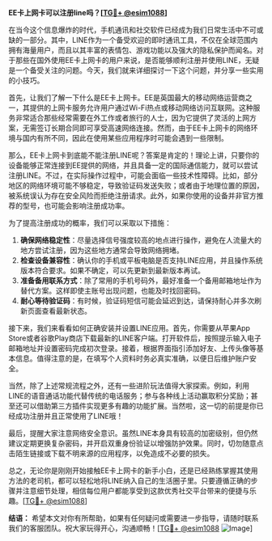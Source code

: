 **EE卡上网卡可以注册line吗？[[TG💪+ @esim1088](https://t.me/s/esim1088)]**

在当今这个信息爆炸的时代，手机通讯和社交软件已经成为我们日常生活中不可或缺的一部分。其中，LINE作为一个备受欢迎的即时通讯工具，不仅在全球范围内拥有海量用户，而且以其丰富的表情包、游戏功能以及强大的隐私保护而闻名。对于那些在国外使用EE卡上网卡的用户来说，是否能够顺利注册并使用LINE，无疑是一个备受关注的问题。今天，我们就来详细探讨一下这个问题，并分享一些实用的小技巧。

首先，让我们了解一下什么是EE卡上网卡。EE是英国最大的移动网络运营商之一，其提供的上网卡服务允许用户通过Wi-Fi热点或移动网络访问互联网。这种服务非常适合那些经常需要在外工作或者旅行的人士，因为它提供了灵活的上网方案，无需签订长期合同即可享受高速网络连接。然而，由于EE卡上网卡的网络环境与国内有所不同，因此在使用某些应用程序时可能会遇到一些限制。

那么，EE卡上网卡到底能不能注册LINE呢？答案是肯定的！理论上讲，只要你的设备能够正常连接到EE提供的网络，并且具备一定的国际通信能力，就可以尝试注册LINE。不过，在实际操作过程中，可能会面临一些技术性障碍。比如，部分地区的网络环境可能不够稳定，导致验证码发送失败；或者由于地理位置的原因，被系统误认为存在安全风险而拒绝注册请求。此外，如果你使用的设备并非官方推荐的型号，也可能会影响注册成功率。

为了提高注册成功的概率，我们可以采取以下措施：

1. **确保网络稳定性**：尽量选择信号强度较高的地点进行操作，避免在人流量大的地方尝试注册，因为这些地方通常会导致网络拥堵。
2. **检查设备兼容性**：确认你的手机或平板电脑是否支持LINE应用，并且操作系统版本符合要求。如果不确定，可以先更新到最新版本再试。
3. **准备备用联系方式**：除了常用的手机号码外，最好准备一个备用邮箱地址作为替代方案。这样即使主账号出现问题，也能及时找回密码。
4. **耐心等待验证码**：有时候，验证码短信可能会延迟到达，请保持耐心并多次刷新页面查看最新状态。

接下来，我们来看看如何正确安装并设置LINE应用。首先，你需要从苹果App Store或者谷歌Play商店下载最新的LINE客户端。打开软件后，按照提示输入电子邮箱地址并设置密码完成初次登录。接着，根据界面指引添加好友、上传头像等基本信息。值得注意的是，在填写个人资料时务必真实准确，以便日后维护账户安全。

当然，除了上述常规流程之外，还有一些进阶玩法值得大家探索。例如，利用LINE的语音通话功能代替传统的电话服务；参与各种线上活动赢取积分奖励；甚至还可以借助第三方插件实现更多有趣的功能扩展。当然啦，这一切的前提是你已经成功注册并且正常使用了LINE哦！

最后，提醒大家注意网络安全意识。虽然LINE本身具有较高的加密级别，但仍然建议定期更换复杂密码，并开启双重身份验证以增强防护效果。同时，切勿随意点击陌生链接或下载不明来源的应用程序，以免造成不必要的损失。

总之，无论你是刚刚开始接触EE卡上网卡的新手小白，还是已经熟练掌握其使用方法的老司机，都可以轻松地将LINE纳入自己的生活圈子里。只要遵循正确的步骤并注意细节处理，相信每位用户都能享受到这款优秀社交平台带来的便捷与乐趣。[[TG💪+ @esim1088](https://t.me/s/esim1088)]

**结语：**
希望本文对你有所帮助，如果有任何疑问或需要进一步指导，请随时联系我们的客服团队。祝大家玩得开心，沟通顺畅！[[TG💪+ @esim1088](https://t.me/s/esim1088) ![Image](https://i.postimg.cc/4NQfJmqS/Snipaste-2025-05-13-00-14-12.png)]